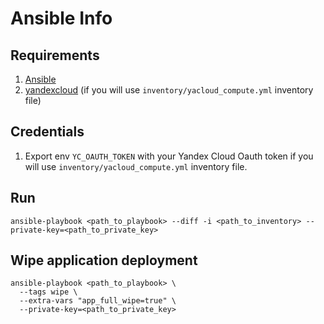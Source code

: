 # Ansible Info

## Requirements

1. [Ansible](https://docs.ansible.com/ansible/latest/installation_guide/index.html)
2. [yandexcloud](https://pypi.org/project/yandexcloud/)
   (if you will use `inventory/yacloud_compute.yml` inventory file)

## Credentials

1. Export env `YC_OAUTH_TOKEN` with your Yandex Cloud Oauth token
   if you will use `inventory/yacloud_compute.yml` inventory file.

## Run

    ansible-playbook <path_to_playbook> --diff -i <path_to_inventory> --private-key=<path_to_private_key>

## Wipe application deployment

    ansible-playbook <path_to_playbook> \
      --tags wipe \
      --extra-vars "app_full_wipe=true" \
      --private-key=<path_to_private_key>
